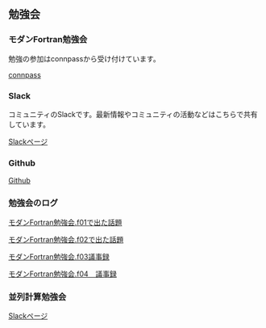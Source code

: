 ## 勉強会

### モダンFortran勉強会

勉強の参加はconnpassから受け付けています。

[connpass](https://www.google.com/url?q=https%3A%2F%2Fmodern-fortran-local-user-group.connpass.com%2F&sa=D&sntz=1&usg=AFQjCNETdMjyrYBhY1nYWCaeFJExT61d2A)

### Slack

コミュニティのSlackです。最新情報やコミュニティの活動などはこちらで共有しています。

[Slackページ](https://www.google.com/url?q=https%3A%2F%2Fjoin.slack.com%2Ft%2Fmodern-fortran%2Fshared_invite%2Fzt-crp9la6s-cnTX5xTUZbcpvisG1w7Gug&sa=D&sntz=1&usg=AFQjCNGXjsIAU51ft_IgbmQzyYC5hP_HKQ)

### Github

[Github](https://www.google.com/url?q=https%3A%2F%2Fgithub.com%2FModernFortranLocalUserGroup&sa=D&sntz=1&usg=AFQjCNGfg4N0aeea2HU4ea4ZL-Y_sBdSbg)

### 勉強会のログ

[モダンFortran勉強会.f01で出た話題](https://www.google.com/url?q=https%3A%2F%2Fqiita.com%2Fimplicit_none%2Fitems%2F574cbb9440c851422efe&sa=D&sntz=1&usg=AFQjCNGGF6-hQmktHnYA3gv0bSZ5kYb-rw)

[モダンFortran勉強会.f02で出た話題](https://www.google.com/url?q=https%3A%2F%2Fqiita.com%2Fimplicit_none%2Fitems%2Fad4c556c043a91fa0dc4&sa=D&sntz=1&usg=AFQjCNESXGG0qJNDsKBi7IVkJvuI8nG9bA)

[モダンFortran勉強会.f03議事録](https://www.google.com/url?q=https%3A%2F%2Fpaper.dropbox.com%2Fdoc%2FFortran.f03--BLrttmOkkEsjcXG6aef14TmZAQ-IFPXfpztg7YzBcL0lfU8Z&sa=D&sntz=1&usg=AFQjCNH6udvHRn7QheVSsKa4Ed7A-IGbJQ)

[モダンFortran勉強会.f04　議事録](https://www.google.com/url?q=https%3A%2F%2Fpaper.dropbox.com%2Fdoc%2FFortran.f04--BLrOaR_y40udXDegnejZQBzXAQ-b1CdWxPmUEUH9zflQHnj5&sa=D&sntz=1&usg=AFQjCNFyVixeJhJ_ZCh9R4NTYH63yXpfXw)

### 並列計算勉強会

[Slackページ](https://www.google.com/url?q=https%3A%2F%2Fmodern-fortran.slack.com%2Farchives%2FC02C0R9QG0P&sa=D&sntz=1&usg=AFQjCNErg41oGcoZxYZ547Hy3BeTgP8Kzg)